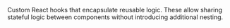 Custom React hooks that encapsulate reusable logic. These allow sharing stateful logic between components without introducing additional nesting.
